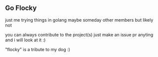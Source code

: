 ## Go Flocky

just me trying things in golang maybe someday other members but likely not

you can always contribute to the project(s) just make an issue pr anyting and i will look at it :)

"flocky" is a tribute to my dog :)
